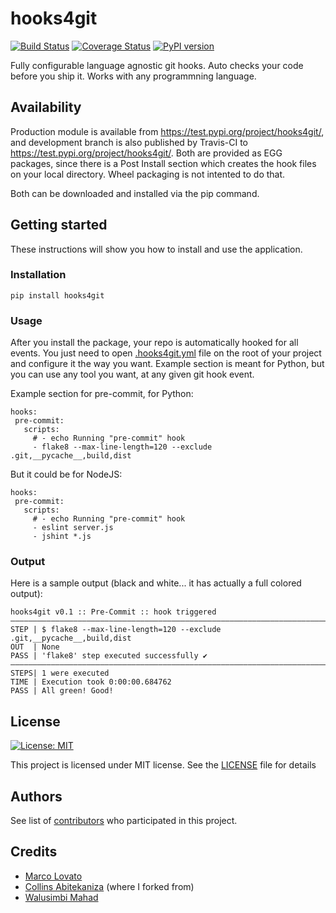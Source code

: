 # hooks4git

[![Build Status](https://travis-ci.org/lovato/hooks4git.svg?branch=master)](https://travis-ci.org/lovato/hooks4git)
[![Coverage Status](https://coveralls.io/repos/github/lovato/hooks4git/badge.svg?branch=master)](https://coveralls.io/github/lovato/hooks4git?branch=master)
[![PyPI version](https://badge.fury.io/py/hooks4git.svg)](https://badge.fury.io/py/hooks4git)

Fully configurable language agnostic git hooks.
Auto checks your code before you ship it. Works with any programmning language.

## Availability
Production module is available from https://test.pypi.org/project/hooks4git/, and development branch is also published by Travis-CI to https://test.pypi.org/project/hooks4git/. Both are provided as EGG packages, since there is a Post Install section which creates the hook files on your local directory. Wheel packaging is not intented to do that.

Both can be downloaded and installed via the pip command.

## Getting started
These instructions will show you how to install and use the application.

### Installation
 ```
 pip install hooks4git
 ```

### Usage
After you install the package, your repo is automatically hooked for all events.
You just need to open <a href="./.hooks4git.yml">.hooks4git.yml</a> file on the root of your project and configure it the way you want.
Example section is meant for Python, but you can use any tool you want, at any given git hook event.

Example section for pre-commit, for Python:

 ```
hooks:
  pre-commit:
    scripts:
      # - echo Running "pre-commit" hook
      - flake8 --max-line-length=120 --exclude .git,__pycache__,build,dist
 ```

But it could be for NodeJS:

 ```
hooks:
  pre-commit:
    scripts:
      # - echo Running "pre-commit" hook
      - eslint server.js
      - jshint *.js
 ```

### Output
Here is a sample output (black and white... it has actually a full colored output):
 ```
hooks4git v0.1 :: Pre-Commit :: hook triggered
———————————————————————————————————————————————————————————————————————————————
STEP | $ flake8 --max-line-length=120 --exclude .git,__pycache__,build,dist
OUT  | None
PASS | 'flake8' step executed successfully ✔
———————————————————————————————————————————————————————————————————————————————
STEPS| 1 were executed
TIME | Execution took 0:00:00.684762
PASS | All green! Good!
 ```

## License
[![License: MIT](https://img.shields.io/badge/License-MIT-yellow.svg)](https://opensource.org/licenses/MIT)

This project is licensed under MIT license. See the <a href="./LICENSE">LICENSE</a> file for details

## Authors
See list of <a href="https://github.com/lovato/hooks4git/graphs/contributors">contributors</a> who participated in this project.

## Credits
<ul>
 <li><a href="https://github.com/lovato">Marco Lovato</a></li>
 <li><a href="https://github.com/collin5">Collins Abitekaniza</a> (where I forked from)</li>
 <li><a href="https://github.com/andela-engmkwalusimbi">Walusimbi Mahad</a></li>
</ul>
